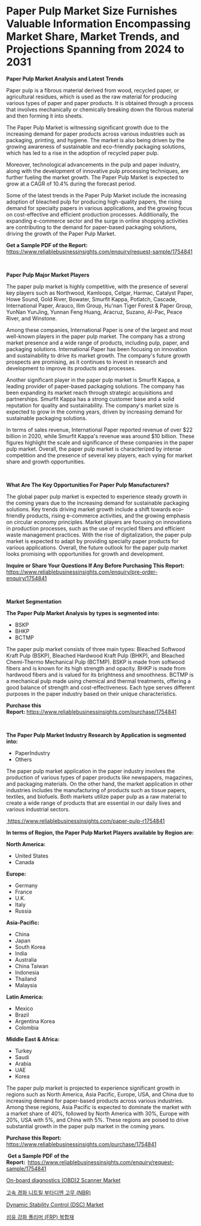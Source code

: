 <p><h1>Paper Pulp Market Size Furnishes Valuable Information Encompassing Market Share, Market Trends, and Projections Spanning from 2024 to 2031</h1></p><p><strong>Paper Pulp Market Analysis and Latest Trends</strong></p>
<p><p>Paper pulp is a fibrous material derived from wood, recycled paper, or agricultural residues, which is used as the raw material for producing various types of paper and paper products. It is obtained through a process that involves mechanically or chemically breaking down the fibrous material and then forming it into sheets.</p><p>The Paper Pulp Market is witnessing significant growth due to the increasing demand for paper products across various industries such as packaging, printing, and hygiene. The market is also being driven by the growing awareness of sustainable and eco-friendly packaging solutions, which has led to a rise in the adoption of recycled paper pulp.</p><p>Moreover, technological advancements in the pulp and paper industry, along with the development of innovative pulp processing techniques, are further fueling the market growth. The Paper Pulp Market is expected to grow at a CAGR of 10.4% during the forecast period.</p><p>Some of the latest trends in the Paper Pulp Market include the increasing adoption of bleached pulp for producing high-quality papers, the rising demand for specialty papers in various applications, and the growing focus on cost-effective and efficient production processes. Additionally, the expanding e-commerce sector and the surge in online shopping activities are contributing to the demand for paper-based packaging solutions, driving the growth of the Paper Pulp Market.</p></p>
<p><strong>Get a Sample PDF of the Report:&nbsp;</strong> <a href="https://www.reliablebusinessinsights.com/enquiry/request-sample/1754841">https://www.reliablebusinessinsights.com/enquiry/request-sample/1754841</a></p>
<p>&nbsp;</p>
<p><strong>Paper Pulp Major Market Players</strong></p>
<p><p>The paper pulp market is highly competitive, with the presence of several key players such as Northwood, Kamloops, Celgar, Harmac, Catalyst Paper, Howe Sound, Gold River, Bowater, Smurfit Kappa, Potlatch, Cascade, International Paper, Arauco, Ilim Group, Hu'nan Tiger Forest & Paper Group, YunNan YunJing, Yunnan Feng Huang, Aracruz, Suzano, Al-Pac, Peace River, and Winstone.</p><p>Among these companies, International Paper is one of the largest and most well-known players in the paper pulp market. The company has a strong market presence and a wide range of products, including pulp, paper, and packaging solutions. International Paper has been focusing on innovation and sustainability to drive its market growth. The company's future growth prospects are promising, as it continues to invest in research and development to improve its products and processes.</p><p>Another significant player in the paper pulp market is Smurfit Kappa, a leading provider of paper-based packaging solutions. The company has been expanding its market reach through strategic acquisitions and partnerships. Smurfit Kappa has a strong customer base and a solid reputation for quality and sustainability. The company's market size is expected to grow in the coming years, driven by increasing demand for sustainable packaging solutions.</p><p>In terms of sales revenue, International Paper reported revenue of over $22 billion in 2020, while Smurfit Kappa's revenue was around $10 billion. These figures highlight the scale and significance of these companies in the paper pulp market. Overall, the paper pulp market is characterized by intense competition and the presence of several key players, each vying for market share and growth opportunities.</p></p>
<p>&nbsp;</p>
<p><strong>What Are The Key Opportunities For Paper Pulp Manufacturers?</strong></p>
<p><p>The global paper pulp market is expected to experience steady growth in the coming years due to the increasing demand for sustainable packaging solutions. Key trends driving market growth include a shift towards eco-friendly products, rising e-commerce activities, and the growing emphasis on circular economy principles. Market players are focusing on innovations in production processes, such as the use of recycled fibers and efficient waste management practices. With the rise of digitalization, the paper pulp market is expected to adapt by providing specialty paper products for various applications. Overall, the future outlook for the paper pulp market looks promising with opportunities for growth and development.</p></p>
<p><strong>Inquire or Share Your Questions If Any Before Purchasing This Report:</strong> <a href="https://www.reliablebusinessinsights.com/enquiry/pre-order-enquiry/1754841">https://www.reliablebusinessinsights.com/enquiry/pre-order-enquiry/1754841</a></p>
<p>&nbsp;</p>
<p><strong>Market Segmentation</strong></p>
<p><strong>The Paper Pulp Market Analysis by types is segmented into:</strong></p>
<p><ul><li>BSKP</li><li>BHKP</li><li>BCTMP</li></ul></p>
<p><p>The paper pulp market consists of three main types: Bleached Softwood Kraft Pulp (BSKP), Bleached Hardwood Kraft Pulp (BHKP), and Bleached Chemi-Thermo Mechanical Pulp (BCTMP). BSKP is made from softwood fibers and is known for its high strength and opacity. BHKP is made from hardwood fibers and is valued for its brightness and smoothness. BCTMP is a mechanical pulp made using chemical and thermal treatments, offering a good balance of strength and cost-effectiveness. Each type serves different purposes in the paper industry based on their unique characteristics.</p></p>
<p><strong>Purchase this Report:&nbsp;</strong><a href="https://www.reliablebusinessinsights.com/purchase/1754841">https://www.reliablebusinessinsights.com/purchase/1754841</a></p>
<p>&nbsp;</p>
<p><strong>The Paper Pulp Market Industry Research by Application is segmented into:</strong></p>
<p><ul><li>PaperIndustry</li><li>Others</li></ul></p>
<p><p>The paper pulp market application in the paper industry involves the production of various types of paper products like newspapers, magazines, and packaging materials. On the other hand, the market application in other industries includes the manufacturing of products such as tissue papers, textiles, and biofuels. Both markets utilize paper pulp as a raw material to create a wide range of products that are essential in our daily lives and various industrial sectors.</p></p>
<p><a href="https://www.reliablebusinessinsights.com/paper-pulp-r1754841">&nbsp;https://www.reliablebusinessinsights.com/paper-pulp-r1754841</a></p>
<p><strong>In terms of Region, the Paper Pulp Market Players available by Region are:</strong></p>
<p>
    <p> <strong> North America: </strong>
        <ul>
            <li>United States</li>
            <li>Canada</li>
        </ul>
        </p> 
    <p> <strong> Europe: </strong>
        <ul>
            <li>Germany</li>
            <li>France</li>
            <li>U.K.</li>
            <li>Italy</li>
            <li>Russia</li>
        </ul>
        </p> 
    <p> <strong> Asia-Pacific: </strong>
        <ul>
            <li>China</li>
            <li>Japan</li>
            <li>South Korea</li>
            <li>India</li>
            <li>Australia</li>
            <li>China Taiwan</li>
            <li>Indonesia</li>
            <li>Thailand</li>
            <li>Malaysia</li>
        </ul>
        </p> 
    <p> <strong> Latin America: </strong>
        <ul>
            <li>Mexico</li>
            <li>Brazil</li>
            <li>Argentina Korea</li>
            <li>Colombia</li>
        </ul>
        </p> 
    <p> <strong> Middle East & Africa: </strong>
        <ul>
            <li>Turkey</li>
            <li>Saudi</li>
            <li>Arabia</li>
            <li>UAE</li>
            <li>Korea</li>
        </ul>
    </p>
    </p>
<p><p>The paper pulp market is projected to experience significant growth in regions such as North America, Asia Pacific, Europe, USA, and China due to increasing demand for paper-based products across various industries. Among these regions, Asia Pacific is expected to dominate the market with a market share of 40%, followed by North America with 30%, Europe with 20%, USA with 5%, and China with 5%. These regions are poised to drive substantial growth in the paper pulp market in the coming years.</p></p>
<p><strong>Purchase this Report: </strong><a href="https://www.reliablebusinessinsights.com/purchase/1754841">https://www.reliablebusinessinsights.com/purchase/1754841</a></p>
<p>&nbsp;<strong>Get a Sample PDF of the Report:&nbsp;&nbsp;</strong><a href="https://www.reliablebusinessinsights.com/enquiry/request-sample/1754841">https://www.reliablebusinessinsights.com/enquiry/request-sample/1754841</a></p>
<p><strong></strong></p>
<p><p><a href="https://github.com/shotows/Market-Research-Report-List-3/blob/main/on-board-diagnostics-obd2-scanner-market.md">On-board diagnostics (OBD)2 Scanner Market</a></p><p><a href="https://github.com/bvubpqd5241630/Market-Research-Report-List-2/blob/main/3108648117380.md">고속 경화 니트릴 부타디엔 고무 (NBR)</a></p><p><a href="https://github.com/Sinjinluong3e0awx2m195k76/Market-Research-Report-List-3/blob/main/dynamic-stability-control-dsc-market.md">Dynamic Stability Control (DSC) Market</a></p><p><a href="https://github.com/khytkeqagplkzqvh/Market-Research-Report-List-2/blob/main/9121067117381.md">섬유 강화 폴리머 (FRP) 복합재</a></p></p>